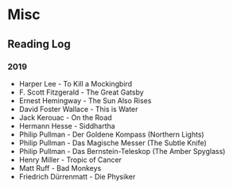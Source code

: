 # Misc

## Reading Log

### 2019

- Harper Lee - To Kill a Mockingbird
- F. Scott Fitzgerald - The Great Gatsby
- Ernest Hemingway - The Sun Also Rises
- David Foster Wallace - This is Water
- Jack Kerouac - On the Road
- Hermann Hesse - Siddhartha
- Philip Pullman - Der Goldene Kompass (Northern Lights)
- Philip Pullman - Das Magische Messer (The Subtle Knife)
- Philip Pullman - Das Bernstein-Teleskop (The Amber Spyglass)
- Henry Miller - Tropic of Cancer
- Matt Ruff - Bad Monkeys
- Friedrich Dürrenmatt - Die Physiker
